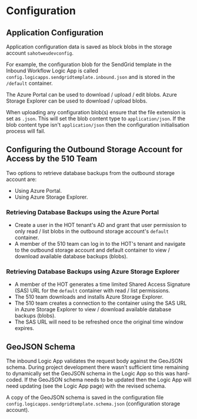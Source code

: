 # Configuration

## Application Configuration

Application configuration data is saved as block blobs in the storage account `sahotweudevconfig`.

For example, the configuration blob for the SendGrid template in the Inbound Workflow Logic App is called `config.logicapps.sendgridtemplate.inbound.json` and is stored in the `/default` container.

The Azure Portal can be used to download / upload / edit blobs. Azure Storage Explorer can be used to download / upload blobs.

When uploading any configuration blob(s) ensure that the file extension is set as `.json`. This will set the blob content type to `application/json`. If the blob content type isn't `application/json` then the configuration initialisation process will fail.

## Configuring the Outbound Storage Account for Access by the 510 Team

Two options to retrieve database backups from the outbound storage account are:

- Using Azure Portal.
- Using Azure Storage Explorer.

### Retrieving Database Backups using the Azure Portal

- Create a user in the HOT tenant's AD and grant that user permission to only read / list blobs in the outbound storage account's `default` container.
- A member of the 510 team can log in to the HOT's tenant and navigate to the outbound storage account and default container to view / download available database backups (blobs).

### Retrieving Database Backups using Azure Storage Explorer

- A member of the HOT generates a time limited Shared Access Signature (SAS) URL for the `default` container with read / list permissions.
- The 510 team downloads and installs Azure Storage Explorer.
- The 510 team creates a connection to the container using the SAS URL in Azure Storage Explorer to view / download available database backups (blobs).
- The SAS URL will need to be refreshed once the original time window expires.

## GeoJSON Schema

The inbound Logic App validates the request body against the GeoJSON schema. During project development there wasn't sufficient time remaining to dynamically set the GeoJSON schema in the Logic App so this was hard-coded. If the GeoJSON schema needs to be updated then the Logic App will need updating (see the Logic App page) with the revised schema.

A copy of the GeoJSON schema is saved in the configuration file `config.logicapps.sendgridtemplate.schema.json` (configuration storage account).
